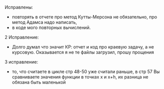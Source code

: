 Исправлены:
- повторять в отчете про метод Кутты-Мерсона не обязательно, про метод Адамса надо написать,
- в коде мого повторных вычислений.

2 Исправление:
- Долго думал что значит КР: отчет и код про краевую задачу, а не курсовую. 
Оказывается я не те файлы загрузил, прошу прощения

3 исправление:
- то, что считаете в цикле стр 48-50 уже считали раньше, в стр 57 Вы сравниваете значения функции в точках x и x+h, их разница не обязана быть маленькой
